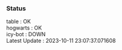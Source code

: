 ### Status


table : OK  
hogwarts : OK  
icy-bot : DOWN  
Latest Update : 2023-10-11 23:07:37.071608
